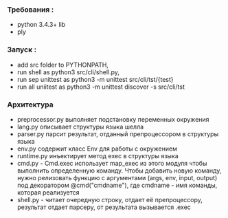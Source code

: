 ### Требования : 
 
 - python 3.4.3+ lib
 - ply
 
### Запуск : 
 - add src folder to PYTHONPATH, 
 - run shell as python3 src/cli/shell.py, 
 - run sep unittest as python3 -m unittest src/cli/tst/{test}
 - run all uniitest as python3 -m unittest discover -s src/cli/tst
 
### Архитектура

 - preprocessor.py выполняет подстановку переменных окружения
 - lang.py описывает структуры языка шелла
 - parser.py парсит результат, отданный препроцессором в структуры языка
 - env.py содержит класс Env для работы с окружением
 - runtime.py инъектирует метод exec в структуры языка
 - cmd.py - Сmd.exec использует map_exec из этого модуля чтобы выполнить определенную команду.
   Чтобы добавить новую команду, нужно релизовать функцию с аргументами (args, env, input, output) под
   декоратором @cmd("cmdname"), где cmdname - имя команды, которая реализуется
 - shell.py - читает очередную строку, отдает её препроцессору, результат отдает парсеру, от результата вызывается .exec  
 